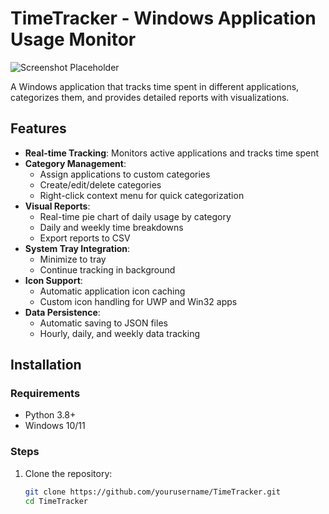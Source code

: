 # TimeTracker - Windows Application Usage Monitor

![Screenshot Placeholder](./screenshot.png)

A Windows application that tracks time spent in different applications, categorizes them, and provides detailed reports with visualizations.

## Features

- **Real-time Tracking**: Monitors active applications and tracks time spent
- **Category Management**: 
  - Assign applications to custom categories
  - Create/edit/delete categories
  - Right-click context menu for quick categorization
- **Visual Reports**:
  - Real-time pie chart of daily usage by category
  - Daily and weekly time breakdowns
  - Export reports to CSV
- **System Tray Integration**:
  - Minimize to tray
  - Continue tracking in background
- **Icon Support**:
  - Automatic application icon caching
  - Custom icon handling for UWP and Win32 apps
- **Data Persistence**:
  - Automatic saving to JSON files
  - Hourly, daily, and weekly data tracking

## Installation

### Requirements
- Python 3.8+
- Windows 10/11

### Steps
1. Clone the repository:
   ```bash
   git clone https://github.com/yourusername/TimeTracker.git
   cd TimeTracker
